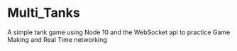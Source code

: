 # Multi_Tanks

A simple tank game using Node 10 and the WebSocket api to practice Game Making and Real Time networking